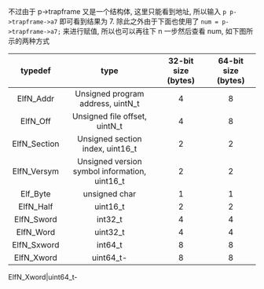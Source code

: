 
不过由于 p->trapframe 又是一个结构体, 这里只能看到地址, 所以输入 `p p->trapframe->a7` 即可看到结果为 7. 除此之外由于下面也使用了 `num = p->trapframe->a7;` 来进行赋值, 所以也可以再往下 n 一步然后查看 num, 如下图所示的两种方式

|typedef|type|32-bit size (bytes)|64-bit size (bytes)|
|:--:|:--:|:--:|:--:|
|ElfN_Addr|Unsigned program address, uintN_t|4|8|
|ElfN_Off|Unsigned file offset, uintN_t|4|8|
|ElfN_Section|Unsigned section index, uint16\_t|2|2|
|ElfN_Versym|Unsigned version symbol information, uint16\_t|2|2|
|Elf\_Byte|unsigned char|1|1|
|ElfN\_Half|uint16\_t|2|2|
|ElfN\_Sword|int32\_t|4|4|
|ElfN\_Word|uint32\_t|4|4|
|ElfN\_Sxword|int64\_t|8|8|
|ElfN\_Xword|uint64\_t\-|8|8|

ElfN\_Xword|uint64\_t\-